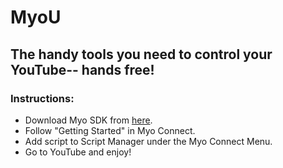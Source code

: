 MyoU
====
The handy tools you need to control your YouTube-- hands free!
--------------------------------------------------------------------

### Instructions:
* Download Myo SDK from [here](https://developer.thalmic.com/).
* Follow "Getting Started" in Myo Connect.
* Add script to Script Manager under the Myo Connect Menu.
* Go to YouTube and enjoy!
